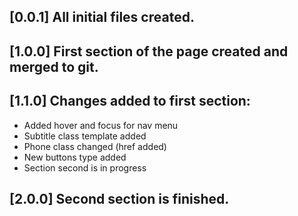 ## [0.0.1] All initial files created.

## [1.0.0] First section of the page created and merged to git.

## [1.1.0] Changes added to first section: 

- Added hover and focus for nav menu
- Subtitle class template added 
- Phone class changed (href added)
- New buttons type added
- Section second is in progress

## [2.0.0] Second section is finished.
